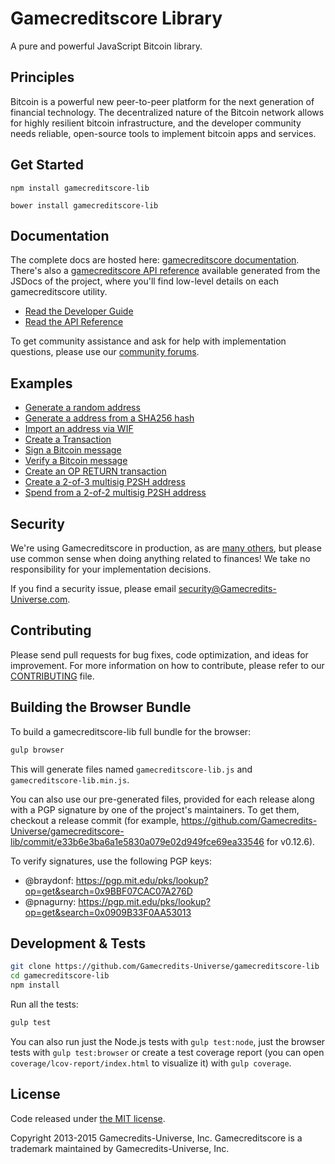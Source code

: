 Gamecreditscore Library
=======

A pure and powerful JavaScript Bitcoin library.

## Principles

Bitcoin is a powerful new peer-to-peer platform for the next generation of financial technology. The decentralized nature of the Bitcoin network allows for highly resilient bitcoin infrastructure, and the developer community needs reliable, open-source tools to implement bitcoin apps and services.

## Get Started

```
npm install gamecreditscore-lib
```

```
bower install gamecreditscore-lib
```

## Documentation

The complete docs are hosted here: [gamecreditscore documentation](http://gamecreditscore.io/guide/). There's also a [gamecreditscore API reference](http://gamecreditscore.io/api/) available generated from the JSDocs of the project, where you'll find low-level details on each gamecreditscore utility.

- [Read the Developer Guide](http://gamecreditscore.io/guide/)
- [Read the API Reference](http://gamecreditscore.io/api/)

To get community assistance and ask for help with implementation questions, please use our [community forums](https://forum.gamecreditscore.io/).

## Examples

* [Generate a random address](https://github.com/Gamecredits-Universe/gamecreditscore-lib/blob/master/docs/examples.md#generate-a-random-address)
* [Generate a address from a SHA256 hash](https://github.com/Gamecredits-Universe/gamecreditscore-lib/blob/master/docs/examples.md#generate-a-address-from-a-sha256-hash)
* [Import an address via WIF](https://github.com/Gamecredits-Universe/gamecreditscore-lib/blob/master/docs/examples.md#import-an-address-via-wif)
* [Create a Transaction](https://github.com/Gamecredits-Universe/gamecreditscore-lib/blob/master/docs/examples.md#create-a-transaction)
* [Sign a Bitcoin message](https://github.com/Gamecredits-Universe/gamecreditscore-lib/blob/master/docs/examples.md#sign-a-bitcoin-message)
* [Verify a Bitcoin message](https://github.com/Gamecredits-Universe/gamecreditscore-lib/blob/master/docs/examples.md#verify-a-bitcoin-message)
* [Create an OP RETURN transaction](https://github.com/Gamecredits-Universe/gamecreditscore-lib/blob/master/docs/examples.md#create-an-op-return-transaction)
* [Create a 2-of-3 multisig P2SH address](https://github.com/Gamecredits-Universe/gamecreditscore-lib/blob/master/docs/examples.md#create-a-2-of-3-multisig-p2sh-address)
* [Spend from a 2-of-2 multisig P2SH address](https://github.com/Gamecredits-Universe/gamecreditscore-lib/blob/master/docs/examples.md#spend-from-a-2-of-2-multisig-p2sh-address)


## Security

We're using Gamecreditscore in production, as are [many others](http://gamecreditscore.io#projects), but please use common sense when doing anything related to finances! We take no responsibility for your implementation decisions.

If you find a security issue, please email security@Gamecredits-Universe.com.

## Contributing

Please send pull requests for bug fixes, code optimization, and ideas for improvement. For more information on how to contribute, please refer to our [CONTRIBUTING](https://github.com/Gamecredits-Universe/gamecreditscore-lib/blob/master/CONTRIBUTING.md) file.

## Building the Browser Bundle

To build a gamecreditscore-lib full bundle for the browser:

```sh
gulp browser
```

This will generate files named `gamecreditscore-lib.js` and `gamecreditscore-lib.min.js`.

You can also use our pre-generated files, provided for each release along with a PGP signature by one of the project's maintainers. To get them, checkout a release commit (for example, https://github.com/Gamecredits-Universe/gamecreditscore-lib/commit/e33b6e3ba6a1e5830a079e02d949fce69ea33546 for v0.12.6).

To verify signatures, use the following PGP keys:
- @braydonf: https://pgp.mit.edu/pks/lookup?op=get&search=0x9BBF07CAC07A276D
- @pnagurny: https://pgp.mit.edu/pks/lookup?op=get&search=0x0909B33F0AA53013

## Development & Tests

```sh
git clone https://github.com/Gamecredits-Universe/gamecreditscore-lib
cd gamecreditscore-lib
npm install
```

Run all the tests:

```sh
gulp test
```

You can also run just the Node.js tests with `gulp test:node`, just the browser tests with `gulp test:browser`
or create a test coverage report (you can open `coverage/lcov-report/index.html` to visualize it) with `gulp coverage`.

## License

Code released under [the MIT license](https://github.com/Gamecredits-Universe/gamecreditscore-lib/blob/master/LICENSE).

Copyright 2013-2015 Gamecredits-Universe, Inc. Gamecreditscore is a trademark maintained by Gamecredits-Universe, Inc.
